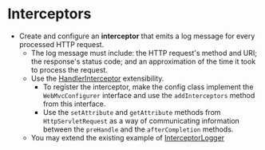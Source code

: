 # Interceptors

- Create and configure an **interceptor** that emits a log message for every processed
  HTTP request.
    - The log message must include: the HTTP request's method and URI; the
      response's status code; and an approximation of the time it took to
      process the request.
    - Use the
      [HandlerInterceptor](https://docs.spring.io/spring-framework/docs/current/javadoc-api/org/springframework/web/servlet/HandlerInterceptor.html)
      extensibility.
        - To register the interceptor, make the config class implement the
          `WebMvcConfigurer` interface and use the `addInterceptors` method from
          this interface.
        - Use the `setAttribute` and `getAttribute` methods from
          `HttpServletRequest` as a way of communicating information between the
          `preHandle` and the `afterCompletion` methods.
    - You may extend the existing example of [InterceptorLogger](https://github.com/isel-leic-daw/s2526i-51d-52d-public/blob/main/lesson05-lab-spring-mvc/src/main/kotlin/pt/isel/demo/InterceptorLogger.kt)
